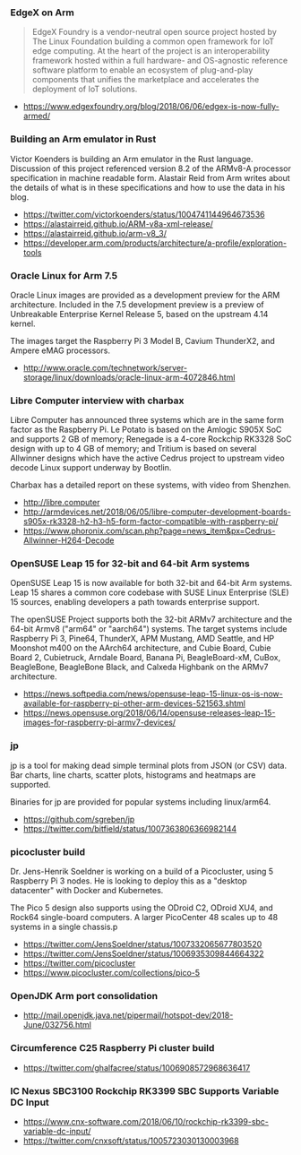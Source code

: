### EdgeX on Arm

> EdgeX Foundry is a vendor-neutral open source project hosted by The Linux Foundation building a common 
open framework for IoT edge computing.  At the heart of the project is an interoperability framework 
hosted within a full hardware- and OS-agnostic reference software platform to enable an ecosystem 
of plug-and-play components that unifies the marketplace and accelerates the deployment of IoT solutions.

* https://www.edgexfoundry.org/blog/2018/06/06/edgex-is-now-fully-armed/

### Building an Arm emulator in Rust

Victor Koenders is building an Arm emulator in the Rust language. Discussion
of this project referenced version 8.2 of the ARMv8-A processor specification in machine readable form.
Alastair Reid from Arm writes about the details of what
is in these specifications and how to use the data in his blog.

* https://twitter.com/victorkoenders/status/1004741144964673536
* https://alastairreid.github.io/ARM-v8a-xml-release/
* https://alastairreid.github.io/arm-v8_3/
* https://developer.arm.com/products/architecture/a-profile/exploration-tools

### Oracle Linux for Arm 7.5

Oracle Linux images are provided as a development preview for the ARM architecture. Included in the 7.5 development preview is a preview of Unbreakable Enterprise Kernel Release 5, based on the upstream 4.14 kernel.  

The images target the Raspberry Pi 3 Model B, Cavium ThunderX2, and
Ampere eMAG processors.

* http://www.oracle.com/technetwork/server-storage/linux/downloads/oracle-linux-arm-4072846.html

### Libre Computer interview with charbax

Libre Computer has announced three systems which are in the same
form factor as the Raspberry Pi. Le Potato is based on the Amlogic
S905X SoC and supports 2 GB of memory; Renegade is a 4-core Rockchip
RK3328 SoC design with up to 4 GB of memory; and Tritium is based
on several Allwinner designs which have the active Cedrus project
to upstream video decode Linux support underway by Bootlin.

Charbax has a detailed report on these systems, with video from Shenzhen.

* http://libre.computer
* http://armdevices.net/2018/06/05/libre-computer-development-boards-s905x-rk3328-h2-h3-h5-form-factor-compatible-with-raspberry-pi/
* https://www.phoronix.com/scan.php?page=news_item&px=Cedrus-Allwinner-H264-Decode

### OpenSUSE Leap 15 for 32-bit and 64-bit Arm systems

OpenSUSE Leap 15 is now available for both 32-bit and 64-bit Arm systems.
Leap 15 shares a common core codebase with SUSE Linux Enterprise (SLE) 15 sources,
enabling developers a path towards enterprise support.

The openSUSE Project supports both the 32-bit ARMv7 architecture and the 64-bit Armv8 ("arm64" or "aarch64") systems. 
The target systems include Raspberry Pi 3, Pine64, ThunderX, APM Mustang, AMD Seattle, and HP Moonshot m400 on the AArch64 architecture, 
and Cubie Board, Cubie Board 2, Cubietruck, Arndale Board, Banana Pi, BeagleBoard-xM, CuBox, BeagleBone, BeagleBone Black, and Calxeda Highbank on the ARMv7 architecture.

* https://news.softpedia.com/news/opensuse-leap-15-linux-os-is-now-available-for-raspberry-pi-other-arm-devices-521563.shtml
* https://news.opensuse.org/2018/06/14/opensuse-releases-leap-15-images-for-raspberry-pi-armv7-devices/

### jp

jp is a tool for making dead simple terminal plots from JSON (or CSV) data. 
Bar charts, line charts, scatter plots, histograms and heatmaps are supported. 

Binaries for jp are provided for popular systems including linux/arm64.

* https://github.com/sgreben/jp
* https://twitter.com/bitfield/status/1007363806366982144

### picocluster build

Dr. Jens-Henrik Soeldner is working on a build of a Picocluster,
using 5 Raspberry Pi 3 nodes. He is looking to deploy this as
a "desktop datacenter" with Docker and Kubernetes.

The Pico 5 design also supports using the ODroid C2, ODroid XU4,
and Rock64 single-board computers. A larger PicoCenter 48 scales
up to 48 systems in a single chassis.p

* https://twitter.com/JensSoeldner/status/1007332065677803520
* https://twitter.com/JensSoeldner/status/1006935309844664322
* https://twitter.com/picocluster
* https://www.picocluster.com/collections/pico-5

### OpenJDK Arm port consolidation

* http://mail.openjdk.java.net/pipermail/hotspot-dev/2018-June/032756.html

### Circumference C25 Raspberry Pi cluster build

* https://twitter.com/ghalfacree/status/1006908572968636417

### IC Nexus SBC3100 Rockchip RK3399 SBC Supports Variable DC Input

* https://www.cnx-software.com/2018/06/10/rockchip-rk3399-sbc-variable-dc-input/
* https://twitter.com/cnxsoft/status/1005723030130003968
